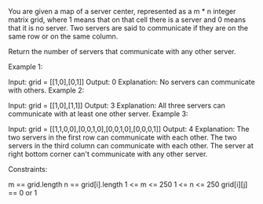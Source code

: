 You are given a map of a server center, represented as a m * n integer matrix grid, where 1 means that on that cell there is a server and 0 means that it is no server. Two servers are said to communicate if they are on the same row or on the same column.

Return the number of servers that communicate with any other server.

 

Example 1:



Input: grid = [[1,0],[0,1]]
Output: 0
Explanation: No servers can communicate with others.
Example 2:



Input: grid = [[1,0],[1,1]]
Output: 3
Explanation: All three servers can communicate with at least one other server.
Example 3:



Input: grid = [[1,1,0,0],[0,0,1,0],[0,0,1,0],[0,0,0,1]]
Output: 4
Explanation: The two servers in the first row can communicate with each other. The two servers in the third column can communicate with each other. The server at right bottom corner can't communicate with any other server.
 

Constraints:

m == grid.length
n == grid[i].length
1 <= m <= 250
1 <= n <= 250
grid[i][j] == 0 or 1

